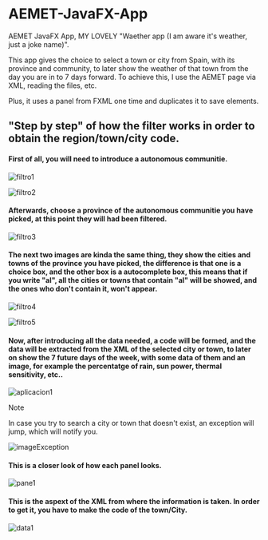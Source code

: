 # AEMET-JavaFX-App
AEMET JavaFX App, MY LOVELY "Waether app (I am aware it's weather, just a joke name)".

This app gives the choice to select a town or city from Spain, with its province and community, to later show the weather of that town from the day you are in to 7 days forward. To achieve this, I use the AEMET page via XML, reading the files, etc.

Plus, it uses a panel from FXML one time and duplicates it to save elements.

## "Step by step" of how the filter works in order to obtain the region/town/city code.

<h4>First of all, you will need to introduce a autonomous communitie.</h4>

![filtro1](https://github.com/user-attachments/assets/d884d3da-8741-404b-8cba-2ac1f8f16f6a)


![filtro2](https://github.com/user-attachments/assets/9e2c136e-d11b-4d6d-aa50-09b9d4d8f971)

<h4>Afterwards, choose a province of the autonomous communitie you have picked, at this point they will had been filtered.</h4>


![filtro3](https://github.com/user-attachments/assets/c0241b21-7eba-4f57-bd03-c5ee40393b54)


<h4>The next two images are kinda the same thing, they show the cities and towns of the province you have picked, the difference is that one is a choice box, and the other box is a autocomplete box, this means that if you write "al", all the cities or towns that contain "al" will be showed, and the ones who don't contain it, won't appear.</h4>

![filtro4](https://github.com/user-attachments/assets/9a3d769f-29a8-4272-8f5c-870a2c8bc62e)

![filtro5](https://github.com/user-attachments/assets/116bd4a1-1da0-4afb-a7bc-9f7815b7fdf3)

<h4>Now, after introducing all the data needed, a code will be formed, and the data will be extracted from the XML of the selected city or town, to later on show the 7 future days of the week, with some data of them and an image, for example the percentatge of rain, sun power, thermal sensitivity, etc..</h4>


![aplicacion1](https://github.com/user-attachments/assets/2d479c10-cb02-4d7b-85d9-68d2211a79c2)

> [!NOTE]  
> In case you try to search a city or town that doesn't exist, an exception will jump, which will notify you.
> 
![imageException](https://github.com/user-attachments/assets/ce4a0d2f-b1b5-4fa6-9d5f-03532d18e732)

<h4>This is a closer look of how each panel looks.</h4>

![pane1](https://github.com/user-attachments/assets/a7936631-4042-43c9-b04b-19aeeab62263)

<h4>This is the aspext of the XML from where the information is taken. In order to get it, you have to make the code of the town/City.</h4>

![data1](https://github.com/user-attachments/assets/653c936a-da96-435b-92af-9ce2bb1d7e12)
